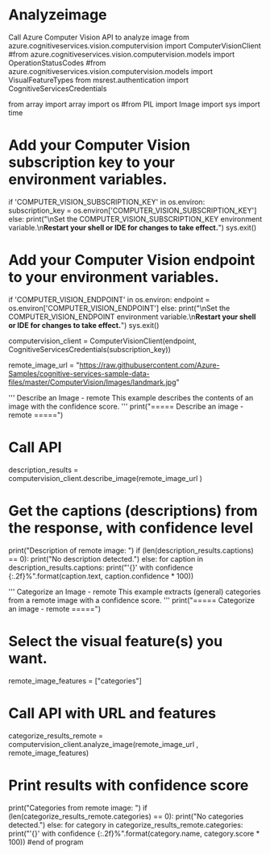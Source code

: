 # Analyzeimage
Call Azure Computer Vision API to analyze image
from azure.cognitiveservices.vision.computervision import ComputerVisionClient
#from azure.cognitiveservices.vision.computervision.models import OperationStatusCodes
#from azure.cognitiveservices.vision.computervision.models import VisualFeatureTypes
from msrest.authentication import CognitiveServicesCredentials

from array import array
import os
#from PIL import Image
import sys
import time

# Add your Computer Vision subscription key to your environment variables.
if 'COMPUTER_VISION_SUBSCRIPTION_KEY' in os.environ:
    subscription_key = os.environ['COMPUTER_VISION_SUBSCRIPTION_KEY']
else:
    print("\nSet the COMPUTER_VISION_SUBSCRIPTION_KEY environment variable.\n**Restart your shell or IDE for changes to take effect.**")
    sys.exit()
# Add your Computer Vision endpoint to your environment variables.
if 'COMPUTER_VISION_ENDPOINT' in os.environ:
    endpoint = os.environ['COMPUTER_VISION_ENDPOINT']
else:
    print("\nSet the COMPUTER_VISION_ENDPOINT environment variable.\n**Restart your shell or IDE for changes to take effect.**")
    sys.exit()


computervision_client = ComputerVisionClient(endpoint, CognitiveServicesCredentials(subscription_key))

remote_image_url = "https://raw.githubusercontent.com/Azure-Samples/cognitive-services-sample-data-files/master/ComputerVision/Images/landmark.jpg"


'''
Describe an Image - remote
This example describes the contents of an image with the confidence score.
'''
print("===== Describe an image - remote =====")
# Call API
description_results = computervision_client.describe_image(remote_image_url )

# Get the captions (descriptions) from the response, with confidence level
print("Description of remote image: ")
if (len(description_results.captions) == 0):
    print("No description detected.")
else:
    for caption in description_results.captions:
        print("'{}' with confidence {:.2f}%".format(caption.text, caption.confidence * 100))

'''
Categorize an Image - remote
This example extracts (general) categories from a remote image with a confidence score.
'''
print("===== Categorize an image - remote =====")
# Select the visual feature(s) you want.
remote_image_features = ["categories"]
# Call API with URL and features
categorize_results_remote = computervision_client.analyze_image(remote_image_url , remote_image_features)

# Print results with confidence score
print("Categories from remote image: ")
if (len(categorize_results_remote.categories) == 0):
    print("No categories detected.")
else:
    for category in categorize_results_remote.categories:
        print("'{}' with confidence {:.2f}%".format(category.name, category.score * 100))
#end of program

